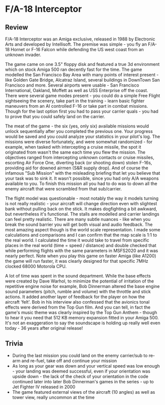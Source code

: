 # F/A-18 Interceptor
## Review

F/A-18 Interceptor was an Amiga exclusive, released in 1988 by Electronic Arts and developed by Intellisoft. The premise was simple - you fly an F/A-18 Hornet or F-16 Falcon while defending the US west coast from an unknown invader.

The game came on one 3.5" floppy disk and featured a true 3d environment which on stock Amiga 500 ran decently fast for the time. The game modelled the San Francisco Bay Area with many points of interest present - like Golden Gate Bridge, Alcatraz Island, several buildings in DownTown San Francisco and more. Several airports were usable - San Francisco International, Oakland, Moffett as well as USS Enterprise off the coast. There were several game modes present - you could do a simple Free Flight sightseeing the scenery, take part in the training - learn basic fighter maneuvers from an AI controlled F-16 or take part in combat missions. Though for the last option first you had to pass your carrier quals - you had to prove that you could safely land on the carrier.

The meat of the game - the six (yes, only six) available missions would unlock sequentially after you completed the previous one. Your progress would be saved and you could analyze your statistics in your pilot's log. The missions were diverse fortunately, and were somewhat randomized - for example, when tasked with intercepting a cruise missile, the spot it originated from wasn't the same each time you flew the mission. The objectives ranged from intercepting unknown contacts or cruise missiles, escorting Air Force One, diverting back (or shooting down) stolen F-16s, providing aid for downed airmen (S&R supply drop). And of course the infamous "Sub Mission" with the misleading briefing that let you believe that your task was to sink it. It wasn't possible, since you had only A/A weapons available to you. To finish this mission all you had to do was to down all the enemy aircraft that were scrambled from that sub/carrier.

The flight model was questionable - most notably the way it models turning is not really realistic - your aircraft will change direction even with slightest bank without pulling back on the stick. It makes dogfighting a bit awkward, but nevertheless it's functional. The stalls are modelled and carrier landings can feel pretty realistic. There are many subtle nuances - like when you break the sound barrier you will get both visual and audio feedback. The most amazing aspect though is the world scale representation. I made some calculations and comparisons and I can confirm that the map scale is 1:1 to the real world. I calculated the time it would take to travel from specific places in the real world (time = speed / distance) and double checked that while performing flights with the same parameters in MSFS2020 and it was nearly perfect. Note when you play this game on faster Amiga (like A1200) the game will run faster, it was clearly designed for that specific 7MHz clocked 68000 Motorola CPU.

A lot of time was spent in the sound department. While the base effects were created by Dave Warhol, to minimize the potential of irritation of the repetitive engine noise for example, Bob Dinnerman altered the base engine sound parameters (pitch, rumble and volume) with the throttle and stick actions. It added another layer of feedback for the player on how the aircraft 'felt'. Bob in his interview also confessed that the avionics tonal effects were derived from the Top Gun film. And you can tell, in fact the game's music theme was clearly inspired by the Top Gun Anthem - though to hear it you need that 512 KB memory expansion fitted in your Amiga 500. It's not an exaggeration to say the soundscape is holding up really well even today - 36 years after original release!

## Trivia
* During the last mission you could land on the enemy carrier/sub to re-arm and re-fuel, take off and continue your mission
* As long as your gear was down and your vertical speed was low enough - your landing was deemed successful, even if your orientation was upside down - the lack of the check of your orientation in the code continued later into later Bob Dinnerman's games in the series - up to Jet Fighter IV released in 2000
* The game featured external views of the aircraft (10 angles) as well as tower view, really uncommon at the time
